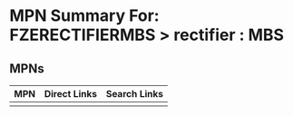 



# MPN Summary For: FZERECTIFIERMBS > rectifier : MBS

## MPNs
  

|MPN|Direct Links|Search Links|
| :--- | :--- | :--- |
||||
